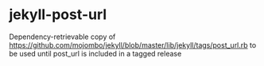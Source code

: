 jekyll-post-url
===============

Dependency-retrievable copy of https://github.com/mojombo/jekyll/blob/master/lib/jekyll/tags/post_url.rb to be used until post_url is included in a tagged release